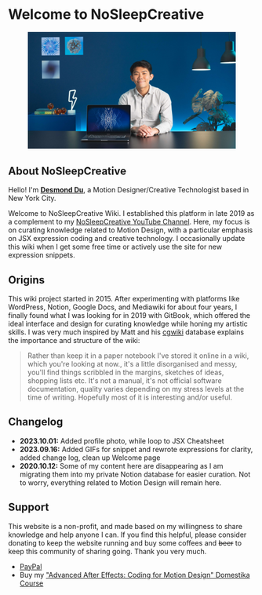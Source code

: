 # Welcome to NoSleepCreative

<figure><img src=".gitbook/assets/ddu_profilePhoto_2022.jpg" alt=""><figcaption></figcaption></figure>

## About NoSleepCreative

Hello! I'm [**Desmond Du**](https://www.duitbetter.com), a Motion Designer/Creative Technologist based in New York City.&#x20;

Welcome to NoSleepCreative Wiki. I established this platform in late 2019 as a complement to my [NoSleepCreative YouTube Channel](https://www.youtube.com/c/NoSleepCreative). Here, my focus is on curating knowledge related to Motion Design, with a particular emphasis on JSX expression coding and creative technology. I occasionally update this wiki when I get some free time or actively use the site for new expression snippets.

## Origins

This wiki project started in 2015. After experimenting with platforms like WordPress, Notion, Google Docs, and Mediawiki for about four years, I finally found what I was looking for in 2019 with GitBook, which offered the ideal interface and design for curating knowledge while honing my artistic skills. I was very much inspired by Matt and his [cgwiki](http://www.tokeru.com/cgwiki/index.php?title=Main\_Page) database explains the importance and structure of the wiki:

> Rather than keep it in a paper notebook I've stored it online in a wiki, which you're looking at now., it's a little disorganised and messy, you'll find things scribbled in the margins, sketches of ideas, shopping lists etc. It's not a manual, it's not official software documentation, quality varies depending on my stress levels at the time of writing. Hopefully most of it is interesting and/or useful.

## Changelog

* **2023.10.01:** Added profile photo, while loop to JSX Cheatsheet
* **2023.09.16:** Added GIFs for snippet and rewrote expressions for clarity, added change log, clean up Welcome page
* **2020.10.12:** Some of my content here are disappearing as I am migrating them into my private Notion database for easier curation. Not to worry, everything related to Motion Design will remain here.

## Support

This website is a non-profit, and made based on my willingness to share knowledge and help anyone I can. If you find this helpful, please consider donating to keep the website running and buy some coffees and ~~beer~~ to keep this community of sharing going. Thank you very much.

* [PayPal](https://www.paypal.com/donate/?cmd=\_donations\&business=8ED65L9C5DK3C\&currency\_code=USD\&source=url)
* Buy my ["Advanced After Effects: Coding for Motion Design" Domestika Course](https://www.domestika.org/en/courses/3818-advanced-after-effects-coding-for-motion-design)
